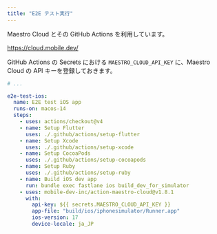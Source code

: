 ```yaml
---
title: "E2E テスト実行"
---
```


Maestro Cloud とその GitHub Actions を利用しています。

https://cloud.mobile.dev/

GitHub Actions の Secrets における `MAESTRO_CLOUD_API_KEY` に、Maestro Cloud の API キーを登録しておきます。

```yaml
# ...

e2e-test-ios:
  name: E2E test iOS app
  runs-on: macos-14
  steps:
    - uses: actions/checkout@v4
    - name: Setup Flutter
      uses: ./.github/actions/setup-flutter
    - name: Setup Xcode
      uses: ./.github/actions/setup-xcode
    - name: Setup CocoaPods
      uses: ./.github/actions/setup-cocoapods
    - name: Setup Ruby
      uses: ./.github/actions/setup-ruby
    - name: Build iOS dev app
      run: bundle exec fastlane ios build_dev_for_simulator
    - uses: mobile-dev-inc/action-maestro-cloud@v1.8.1
      with:
        api-key: ${{ secrets.MAESTRO_CLOUD_API_KEY }}
        app-file: "build/ios/iphonesimulator/Runner.app"
        ios-version: 17
        device-locale: ja_JP
```
